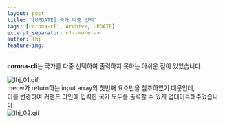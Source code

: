 ```yaml
---
layout: post
title: "[UPDATE] 국가 다중 선택"
tags: [corona-cli, Archive, UPDATE]
excerpt_separator: <!--more-->
author: lhj
feature-img: 
---
```


**corona-cli**는 국가를 다중 선택하여 출력하지 못하는 아쉬운 점이 있었습니다.  

<!--more-->

![lhj_01.gif]("https://20-2-skku-oss.github.io/2020-2-OSS-2/assets/img/lhj_01.gif")  
meow가 return하는 input array의 첫번째 요소만을 참조하였기 때문인데,  
이를 변경하여 커맨드 라인에 입력한 국가 모두를 출력할 수 있게 업데이트해주었습니다.  
![lhj_02.gif]("https://20-2-skku-oss.github.io/2020-2-OSS-2/assets/img/lhj_02.gif")  

